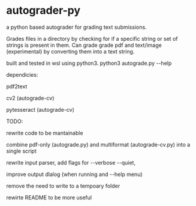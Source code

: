 # autograder-py
a python based autograder for grading text submissions.

Grades files in a directory by checking for if a specific string or set of strings is present in them.
Can grade grade pdf and text/image (experimental) by converting them into a text string.

built and tested in wsl using python3.
python3 autograde.py --help

dependicies:

  pdf2text

  cv2 (autograde-cv)

  pytesseract (autograde-cv)


TODO:

  rewrite code to be mantainable

  combine pdf-only (autograde.py) and multiformat (autograde-cv.py) into a single script

  rewrite input parser, add flags for --verbose --quiet,  
  
  improve output dlalog (when running and --help menu)
  
  remove the need to write to a tempoary folder
  
  rewirte README to be more useful
